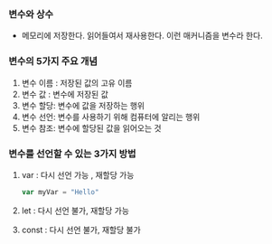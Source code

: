 ### 변수와 상수

- 메모리에 저장한다. 읽어들여서 재사용한다. 이런 매커니즘을 변수라 한다.

### 변수의 5가지 주요 개념

1. 변수 이름 : 저장된 값의 고유 이름
2. 변수 값 : 변수에 저장된 값
3. 변수 할당: 변수에 값을 저장하는 행위
4. 변수 선언: 변수를 사용하기 위해 컴퓨터에 알리는 행위
5. 변수 참조: 변수에 할당된 값을 읽어오는 것

### 변수를 선언할  수 있는 3가지 방법

1.  var : 다시 선언 가능 , 재할당 가능
    
    ```jsx
    var myVar = "Hello"
    ```
    
2. let : 다시 선언 불가, 재할당 가능
3. const : 다시 선언 불가, 재할당 불가